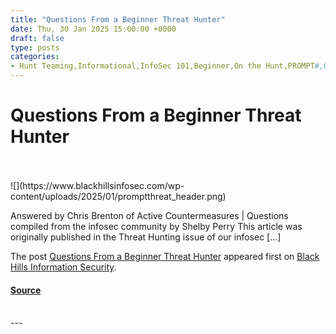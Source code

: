 ```yaml
---
title: "Questions From a Beginner Threat Hunter"
date: Thu, 30 Jan 2025 15:00:00 +0000
draft: false
type: posts
categories: 
- Hunt Teaming,Informational,InfoSec 101,Beginner,On the Hunt,PROMPT#,Q&A,threat hunting
---
```

# Questions From a Beginner Threat Hunter

<br/>

<br/>
![](https://www.blackhillsinfosec.com/wp-content/uploads/2025/01/promptthreat_header.png)

Answered by Chris Brenton of Active Countermeasures | Questions compiled from the infosec community by Shelby Perry This article was originally published in the Threat Hunting issue of our infosec \[…\]

The post [Questions From a Beginner Threat Hunter](https://www.blackhillsinfosec.com/questions-from-a-beginner-threat-hunter/) appeared first on [Black Hills Information Security](https://www.blackhillsinfosec.com).

#### [Source](https://www.blackhillsinfosec.com/questions-from-a-beginner-threat-hunter/)

<br/>
---
